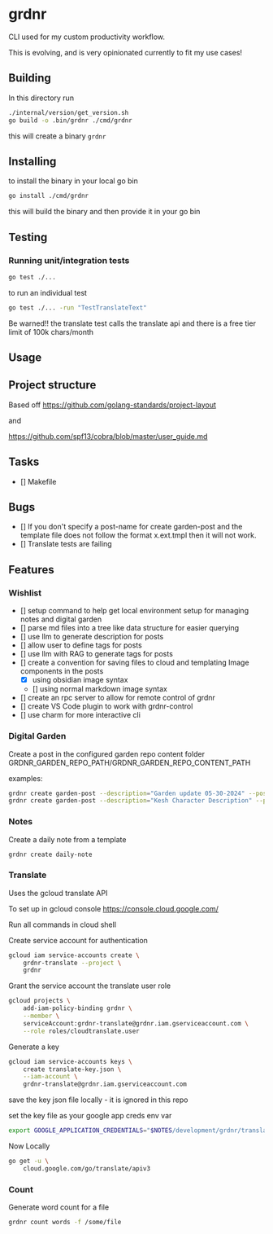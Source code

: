 # grdnr

CLI used for my custom productivity workflow.

This is evolving, and is very opinionated currently to fit my use cases!

## Building

In this directory run

```bash
./internal/version/get_version.sh
go build -o .bin/grdnr ./cmd/grdnr
```

this will create a binary `grdnr`

## Installing

to install the binary in your local go bin

```bash
go install ./cmd/grdnr
```

this will build the binary and then provide it in your go bin

## Testing

### Running unit/integration tests

```bash
go test ./...
```

to run an individual test

```bash
go test ./... -run "TestTranslateText"
```

Be warned!! the translate test calls the translate api and there is a free tier limit of 100k chars/month

## Usage

## Project structure

Based off
<https://github.com/golang-standards/project-layout>

and

<https://github.com/spf13/cobra/blob/master/user_guide.md>

## Tasks

- [] Makefile

## Bugs

- [] If you don't specify a post-name for create garden-post and the template file does not follow the format x.ext.tmpl then it will not work.
- [] Translate tests are failing

## Features

### Wishlist

- [] setup command to help get local environment setup for managing notes and digital garden
- [] parse md files into a tree like data structure for easier querying
- [] use llm to generate description for posts
- [] allow user to define tags for posts
- [] use llm with RAG to generate tags for posts
- [] create a convention for saving files to cloud and templating Image components in the posts
  - [x] using obsidian image syntax
  - [] using normal markdown image syntax
- [] create an rpc server to allow for remote control of grdnr
- [] create VS Code plugin to work with grdnr-control
- [] use charm for more interactive cli

### Digital Garden

Create a post in the configured garden repo content folder GRDNR_GARDEN_REPO_PATH/GRDNR_GARDEN_REPO_CONTENT_PATH

examples:

```bash
grdnr create garden-post --description="Garden update 05-30-2024" --post-path garden --note life/garden/update-05-30-2024.md
grdnr create garden-post --description="Kesh Character Description" --post-path vennelos/characters/NPCs --note life/games/dnd/vennelos/NPCs/Edge of Night/Kesh.md
```

### Notes

Create a daily note from a template

```bash
grdnr create daily-note
```

### Translate

Uses the gcloud translate API

To set up in gcloud console <https://console.cloud.google.com/>

Run all commands in cloud shell

Create service account for authentication

```bash
gcloud iam service-accounts create \
    grdnr-translate --project \
    grdnr
```

Grant the service account the translate user role

```bash
gcloud projects \
    add-iam-policy-binding grdnr \
    --member \
    serviceAccount:grdnr-translate@grdnr.iam.gserviceaccount.com \
    --role roles/cloudtranslate.user
```

Generate a key

```bash
gcloud iam service-accounts keys \
    create translate-key.json \
    --iam-account \
    grdnr-translate@grdnr.iam.gserviceaccount.com
```

save the key json file locally - it is ignored in this repo

set the key file as your google app creds env var

```bash
export GOOGLE_APPLICATION_CREDENTIALS="$NOTES/development/grdnr/translate-key.json"
```

Now Locally

```bash
go get -u \
    cloud.google.com/go/translate/apiv3
```

### Count

Generate word count for a file

```bash
grdnr count words -f /some/file
```
